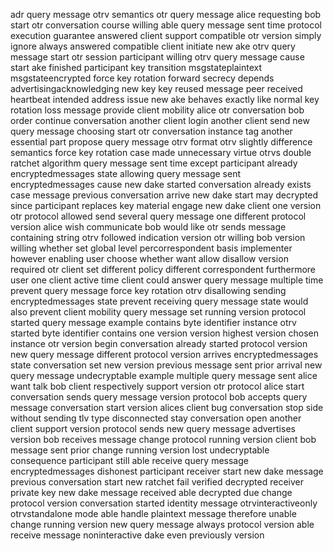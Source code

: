 adr query message otrv semantics otr query message alice requesting bob start otr conversation course willing able query message sent time protocol execution guarantee answered client support compatible otr version simply ignore always answered compatible client initiate new ake otrv query message start otr session participant willing otrv query message cause start ake finished participant key transition msgstateplaintext msgstateencrypted force key rotation forward secrecy depends advertisingacknowledging new key key reused message peer received heartbeat intended address issue new ake behaves exactly like normal key rotation loss message provide client mobility alice otr conversation bob order continue conversation another client login another client send new query message choosing start otr conversation instance tag another essential part propose query message otrv format otrv slightly difference semantics force key rotation case made unnecessary virtue otrvs double ratchet algorithm query message sent time except participant already encryptedmessages state allowing query message sent encryptedmessages cause new dake started conversation already exists case message previous conversation arrive new dake start may decrypted since participant replaces key material engage new dake client one version otr protocol allowed send several query message one different protocol version alice wish communicate bob would like otr sends message containing string otrv followed indication version otr willing bob version willing whether set global level percorrespondent basis implementer however enabling user choose whether want allow disallow version required otr client set different policy different correspondent furthermore user one client active time client could answer query message multiple time prevent query message force key rotation otrv disallowing sending encryptedmessages state prevent receiving query message state would also prevent client mobility query message set running version protocol started query message example contains byte identifier instance otrv started byte identifier contains one version version highest version chosen instance otr version begin conversation already started protocol version new query message different protocol version arrives encryptedmessages state conversation set new version previous message sent prior arrival new query message undecryptable example multiple query message sent alice want talk bob client respectively support version otr protocol alice start conversation sends query message version protocol bob accepts query message conversation start version alices client bug conversation stop side without sending tlv type disconnected stay conversation open another client support version protocol sends new query message advertises version bob receives message change protocol running version client bob message sent prior change running version lost undecryptable consequence participant still able receive query message encryptedmessages dishonest participant receiver start new dake message previous conversation start new ratchet fail verified decrypted receiver private key new dake message received able decrypted due change protocol version conversation started identity message otrvinteractiveonly otrvstandalone mode able handle plaintext message therefore unable change running version new query message always protocol version able receive message noninteractive dake even previously version